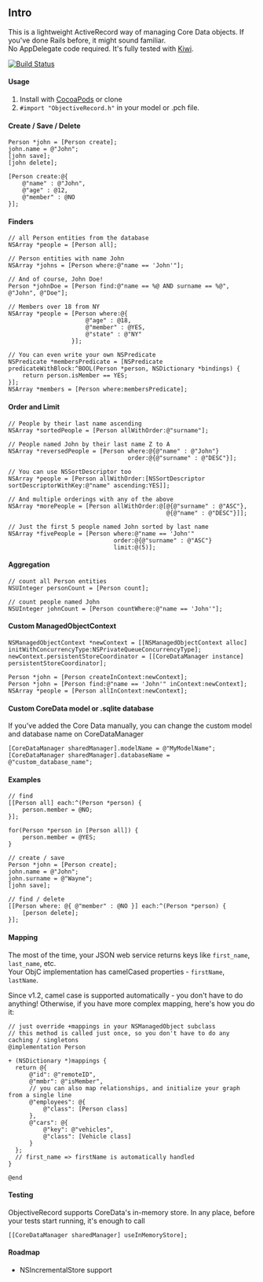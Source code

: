 ## Intro
This is a lightweight ActiveRecord way of managing Core Data objects.
If you've done Rails before, it might sound familiar.<br>
No AppDelegate code required.
It's fully tested with [Kiwi](https://github.com/allending/Kiwi).

[![Build Status](https://travis-ci.org/supermarin/ObjectiveRecord.png?branch=master)](https://travis-ci.org/supermarin/ObjectiveRecord)

#### Usage
1. Install with [CocoaPods](http://cocoapods.org) or clone
2. `#import "ObjectiveRecord.h"` in your model or .pch file.

#### Create / Save / Delete

``` objc
Person *john = [Person create];
john.name = @"John";
[john save];
[john delete];

[Person create:@{ 
    @"name" : @"John",
    @"age" : @12, 
    @"member" : @NO 
}];
```

#### Finders

``` objc
// all Person entities from the database
NSArray *people = [Person all];

// Person entities with name John
NSArray *johns = [Person where:@"name == 'John'"];

// And of course, John Doe!
Person *johnDoe = [Person find:@"name == %@ AND surname == %@", @"John", @"Doe"];

// Members over 18 from NY
NSArray *people = [Person where:@{ 
                      @"age" : @18,
                      @"member" : @YES,
                      @"state" : @"NY"
                  }];

// You can even write your own NSPredicate
NSPredicate *membersPredicate = [NSPredicate  predicateWithBlock:^BOOL(Person *person, NSDictionary *bindings) {
    return person.isMember == YES;
}];
NSArray *members = [Person where:membersPredicate];
```

#### Order and Limit

``` objc
// People by their last name ascending
NSArray *sortedPeople = [Person allWithOrder:@"surname"];

// People named John by their last name Z to A
NSArray *reversedPeople = [Person where:@{@"name" : @"John"} 
                                  order:@{@"surname" : @"DESC"}];

// You can use NSSortDescriptor too
NSArray *people = [Person allWithOrder:[NSSortDescriptor sortDescriptorWithKey:@"name" ascending:YES]];

// And multiple orderings with any of the above
NSArray *morePeople = [Person allWithOrder:@[@{@"surname" : @"ASC"},
                                             @{@"name" : @"DESC"}]];

// Just the first 5 people named John sorted by last name
NSArray *fivePeople = [Person where:@"name == 'John'"
                              order:@{@"surname" : @"ASC"}
                              limit:@(5)];
```

#### Aggregation

``` objc
// count all Person entities
NSUInteger personCount = [Person count];

// count people named John
NSUInteger johnCount = [Person countWhere:@"name == 'John'"];
```

#### Custom ManagedObjectContext

``` objc
NSManagedObjectContext *newContext = [[NSManagedObjectContext alloc] initWithConcurrencyType:NSPrivateQueueConcurrencyType];
newContext.persistentStoreCoordinator = [[CoreDataManager instance] persistentStoreCoordinator];

Person *john = [Person createInContext:newContext];
Person *john = [Person find:@"name == 'John'" inContext:newContext];
NSArray *people = [Person allInContext:newContext];
```

#### Custom CoreData model or .sqlite database
If you've added the Core Data manually, you can change the custom model and database name on CoreDataManager
``` objc
[CoreDataManager sharedManager].modelName = @"MyModelName";
[CoreDataManager sharedManager].databaseName = @"custom_database_name";
```

#### Examples

``` objc
// find
[[Person all] each:^(Person *person) {
    person.member = @NO;
}];

for(Person *person in [Person all]) {
    person.member = @YES;
}

// create / save
Person *john = [Person create];
john.name = @"John";
john.surname = @"Wayne";
[john save];

// find / delete
[[Person where: @{ @"member" : @NO }] each:^(Person *person) {
    [person delete];
}];
```
#### Mapping

The most of the time, your JSON web service returns keys like `first_name`, `last_name`, etc. <br/>
Your ObjC implementation has camelCased properties - `firstName`, `lastName`.<br/>

Since v1.2, camel case is supported automatically - you don't have to do anything! Otherwise, if you have more complex mapping, here's how you do it:

``` objc
// just override +mappings in your NSManagedObject subclass
// this method is called just once, so you don't have to do any caching / singletons
@implementation Person

+ (NSDictionary *)mappings {
  return @{ 
      @"id": @"remoteID",
      @"mmbr": @"isMember",
      // you can also map relationships, and initialize your graph from a single line
      @"employees": @{
          @"class": [Person class]
      },
      @"cars": @{
          @"key": @"vehicles",
          @"class": [Vehicle class]
      }
  };
  // first_name => firstName is automatically handled
}

@end
```

#### Testing

ObjectiveRecord supports CoreData's in-memory store. In any place, before your tests start running, it's enough to call
``` objc
[[CoreDataManager sharedManager] useInMemoryStore];
```

#### Roadmap

- NSIncrementalStore support
